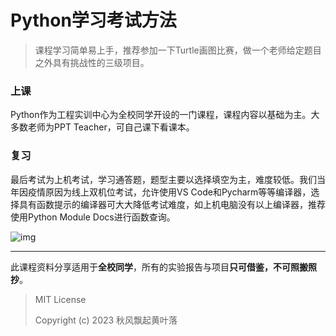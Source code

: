 # Python学习考试方法
> 课程学习简单易上手，推荐参加一下Turtle画图比赛，做一个老师给定题目之外具有挑战性的三级项目。

### 上课

Python作为工程实训中心为全校同学开设的一门课程，课程内容以基础为主。大多数老师为PPT Teacher，可自己课下看课本。

### 复习

最后考试为上机考试，学习通答题，题型主要以选择填空为主，难度较低。我们当年因疫情原因为线上双机位考试，允许使用VS Code和Pycharm等等编译器，选择具有函数提示的编译器可大大降低考试难度，如上机电脑没有以上编译器，推荐使用Python Module Docs进行函数查询。

![img](https://telegraph-image.pages.dev/file/461e2e2b353a92e2f9d46.png)

------

此课程资料分享适用于**全校同学**，所有的实验报告与项目**只可借鉴，不可照搬照抄**。



> MIT License
>
> Copyright (c) 2023 秋风飘起黄叶落


